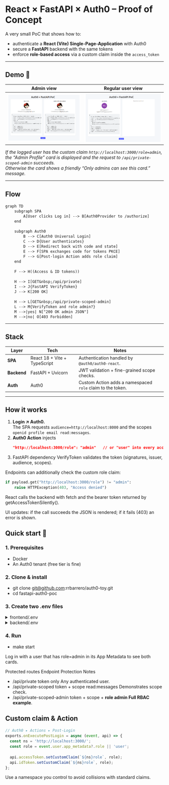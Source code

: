 # React × FastAPI × Auth0 – Proof of Concept

A very small PoC that shows how to:

* authenticate a **React (Vite) Single-Page-Application** with Auth0  
* secure a **FastAPI** backend with the same tokens  
* enforce **role-based access** via a custom claim inside the `access_token`

---
## Demo 📸

| Admin view | Regular user view |
|------------|------------------|
| ![Admin card](assets/admin_view.png) | ![User card](assets/user_view.png) |

*If the logged user has the custom claim `http://localhost:3000/role=admin`, the “Admin Profile” card is displayed and the request to `/api/private-scoped-admin` succeeds.  
Otherwise the card shows a friendly “Only admins can see this card.” message.*

---

## Flow
```mermaid
graph TD
    subgraph SPA
        A[User clicks Log in] --> B[Auth0Provider to /authorize]
    end

    subgraph Auth0
        B --> C[Auth0 Universal Login]
        C --> D{User authenticates}
        D --> E[Redirect back with code and state]
        E --> F[SPA exchanges code for tokens PKCE]
        F --> G[Post-login Action adds role claim]
    end

    F --> H((Access & ID tokens))

    H --> I[GET&nbsp;/api/private]
    I --> J{FastAPI VerifyToken}
    J --> K[200 OK]

    H --> L[GET&nbsp;/api/private-scoped-admin]
    L --> M{VerifyToken and role admin?}
    M -->|yes| N["200 OK admin JSON"]
    M -->|no| O[403 Forbidden]
```
---

## Stack

| Layer      | Tech | Notes |
|------------|------|-------|
| **SPA**    | React 18 + Vite + TypeScript | Authentication handled by `@auth0/auth0-react`. |
| **Backend**| FastAPI + Uvicorn | JWT validation + fine-grained scope checks. |
| **Auth**   | Auth0 | Custom Action adds a namespaced `role` claim to the token. |

---

## How it works

1. **Login ↗ Auth0.**  
   The SPA requests `audience=http://localhost:8000` and the scopes `openid profile email read:messages`.  
2. **Auth0 Action** injects  
   ```json
   "http://localhost:3000/role": "admin"   // or "user" into every access- and ID-token.
3. FastAPI dependency VerifyToken validates the token (signatures, issuer, audience, scopes).

Endpoints can additionally check the custom role claim:

```python
if payload.get("http://localhost:3000/role") != "admin":
    raise HTTPException(403, "Access denied")

```
React calls the backend with fetch and the bearer token returned by
getAccessTokenSilently().

UI updates: if the call succeeds the JSON is rendered; if it fails (403) an error is shown.

## Quick start 🚀
### 1. Prerequisites
- Docker
- An Auth0 tenant (free tier is fine)

### 2. Clone & install
- git clone git@github.com:rrbarrero/auth0-toy.git
- cd fastapi-auth0-poc

### 3. Create two .env files
<details> <summary>frontend/.env</summary>
VITE_DOMAIN=dev-xxxxxxxx.eu.auth0.com
VITE_CLIENT_ID=YOUR_SPA_CLIENT_ID
VITE_AUDIENCE=http://localhost:8000
VITE_SCOPE=openid profile email read:messages
</details> <details> <summary>backend/.env</summary>
AUTH0_DOMAIN=dev-xxxxxxxx.eu.auth0.com
AUTH0_API_AUDIENCE=http://localhost:8000
AUTH0_ISSUER=https://dev-xxxxxxxx.eu.auth0.com
AUTH0_ALGORITHMS=RS256
APP_NAME_NAMESPACE=http://localhost:3000    # same namespace used in the Action
</details>

### 4. Run
- make start


Log in with a user that has role=admin in its App Metadata to see both cards.

Protected routes
Endpoint	Protection	Notes

- /api/private	token only	Any authenticated user.
- /api/private-scoped	token + scope read:messages	Demonstrates scope check.
- /api/private-scoped-admin	token + scope + **role admin    Full RBAC example**.

## Custom claim & Action

```js
// Auth0 ▸ Actions ▸ Post-Login
exports.onExecutePostLogin = async (event, api) => {
  const ns = 'http://localhost:3000/';
  const role = event.user.app_metadata?.role || 'user';

  api.accessToken.setCustomClaim(`${ns}role`, role);
  api.idToken.setCustomClaim(`${ns}role`, role);
};

```
Use a namespace you control to avoid collisions with standard claims.